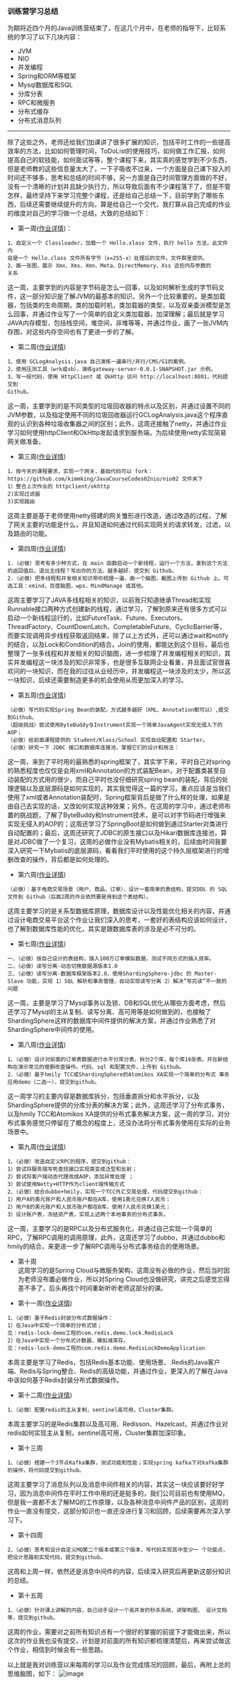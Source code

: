 ### 训练营学习总结
为期将近四个月的Java训练营结束了，在这几个月中，在老师的指导下，比较系统的学习了以下几块内容：
- JVM
- NIO
- 并发编程
- Spring和ORM等框架
- Mysql数据库和SQL
- 分库分表
- RPC和微服务
- 分布式缓存
- 分布式消息队列
------------------------------------------------------------------------
除了这些之外，老师还给我们加课讲了很多扩展的知识，包括平时工作的一些提高效率的方法，比如如何管理时间，ToDoList的使用技巧，如何做工作汇报，如何提高自己的软技能，如何面试等等，整个课程下来，其实真的感觉学到不少东西，但是老师教的这些信息量太大了，一下子吸收不过来，一个方面是自己课下投入的时间还不够多，思考和总结的时间不够，另一方面是自己时间管理方面做的不好，没有一个清晰的计划并且缺少执行力，所以导致后面有不少课程落下了，但是不管怎样，最终坚持下来学习完整个课程，还是给自己总结一下，目前学到了哪些东西，后续还需要继续提升的方向，算是给自己一个交代，我打算从自己完成的作业的维度对自己的学习做一个总结，大致的总结如下：
- 第一周([作业详情](https://github.com/wenhui5628/JAVA-000/tree/main/Week_01))：
```
1、自定义一个 Classloader，加载一个 Hello.xlass 文件，执行 hello 方法，此文件内
容是一个 Hello.class 文件所有字节（x=255-x）处理后的文件。文件群里提供。
2、画一张图，展示 Xmx、Xms、Xmn、Meta、DirectMemory、Xss 这些内存参数的
关系
```
这一周，主要学到的内容是字节码是怎么一回事，以及如何解析生成的字节码文件，这一部分知识是了解JVM的最基本的知识，另外一个比较重要的，是类加载器，包括类的生命周期，类的加载时机，类加载器的类型，以及双亲委派模型是怎么回事，并通过作业写了一个简单的自定义类加载器，加深理解；最后就是学习JAVA内存模型，包括栈空间，堆空间，非堆等等，并通过作业，画了一张JVM内存图，对这些内存空间也有了更进一步的了解。

- 第二周([作业详情](https://github.com/wenhui5628/JAVA-000/tree/main/Week_02))
```
1、使用 GCLogAnalysis.java 自己演练一遍串行/并行/CMS/G1的案例。
2、使用压测工具（wrk或sb），演练gateway-server-0.0.1-SNAPSHOT.jar 示例。
3、写一段代码，使用 HttpClient 或 OkHttp 访问 http://localhost:8801，代码提交到
Github。
```
这一周，主要学到的是不同类型的垃圾回收器的特点以及区别，并通过设置不同的JVM参数，以及指定使用不同的垃圾回收器运行GCLogAnalysis.java这个程序直观的认识到各种垃圾收集器之间的区别；此外，这周还接触了netty，并通过作业学习如何使用httpClient和OkHttp发起请求到服务端，为后续使用netty实现简易网关做准备。

- 第三周([作业详情](https://github.com/wenhui5628/JAVA-000/tree/main/Week_03))
```
1、按今天的课程要求，实现一个网关，基础代码可以 fork：https://github.com/kimmking/JavaCourseCodes02nio/nio02 文件夹下
1）整合上次作业的 httpclient/okhttp
2)实现过滤器
3)实现路由
```
这周主要是基于老师使用netty搭建的网关雏形进行改造，通过改造的过程，了解了网关主要的功能是什么，并且知道如何通过代码实现网关的请求转发，过滤，以及路由的功能。

- 第四周([作业详情](https://github.com/wenhui5628/JAVA-000/tree/main/Week_04))
```
1.（必做）思考有多少种方式，在 main 函数启动一个新线程，运行一个方法，拿到这个方法的返回值后，退出主线程？写出你的方法，越多越好，提交到 Github。
2.（必做）把多线程和并发相关知识带你梳理一遍，画一个脑图，截图上传到 Github 上。可选工具：xmind，百度脑图，wps，MindManage 或其他。
```
这周主要学习了JAVA多线程相关的知识，以前我只知道继承Thread和实现Runnable接口两种方式创建新的线程，通过学习，了解到原来还有很多方式可以启动一个新线程运行的，比如FutureTask、Future、Executors、ThreadFactory、CountDownLatch、CompletableFuture、CyclicBarrier等，而要实现调用异步线程获取返回结果，除了以上方式外，还可以通过wait和notify的结合，以及Lock和Condition的结合，Join的使用，都能达到这个目标，最后也整理了一张多线程和并发相关的知识脑图，进一步梳理了并发编程相关的知识，其实并发编程这一块涉及的知识非常多，也是很多互联网企业看重，并且面试官很喜欢问的一块知识，而在我的过往从业经历中，并发编程这一块涉及的太少，所以这一块知识，后续还需要制造更多的机会使用从而更加深入的学习。

- 第五周([作业详情](https://github.com/wenhui5628/JAVA-000/tree/main/Week_05))
```
（必做）写代码实现Spring Bean的装配，方式越多越好（XML、Annotation都可以）,提交到Github。
（超级挑战）尝试使用ByteBuddy与Instrument实现一个简单JavaAgent实现无侵入下的 AOP；
（必做）给前面课程提供的 Student/Klass/School 实现自动配置和 Starter。
（必做）研究一下 JDBC 接口和数据库连接池，掌握它们的设计和用法：
```
这一周，来到了平时用的最熟悉的spring框架了，其实学下来，平时自己对spring的熟悉程度也仅仅是会用xml和Annotation的方式装配Bean，对于配置类甚至自动装配的方式用的很少，而自己平时也没仔细研究spring bean的装配，背后的处理逻辑以及底层源码是如何实现的，其实我觉得这一篇的学习，重点应该是当我们使用了xml或者Annotation装配时，Spring框架背后是做了什么样的处理，如果是由自己去实现的话，又改如何实现这种效果；另外，在这周的学习中，通过老师布置的挑战题，了解了ByteBuddy和Instrument技术，是可以对字节码进行增强来实现无侵入的AOP的；这周还学习了SpringBoot是如何做到通过Starter对类进行自动配置的；最后，这周还研究了JDBC的原生接口以及Hikari数据库连接池，算是对JDBC做了一个复习，这周的必做作业没有Mybatis相关的，后续由时间我要深入研究一下Mybatis的底层源码，看看我们平时使用的这个持久层框架进行的增删改查的操作，背后都是如何处理的。

- 第六周([作业详情](https://github.com/wenhui5628/JAVA-000/tree/main/Week_06))
```
（必做）：基于电商交易场景（用户、商品、订单），设计一套简单的表结构，提交DDL 的 SQL 文件到 Github（后面2周的作业依然要是用到这个表结构）。
```
这周主要学习的是关系型数据库原理，数据库设计以及性能优化相关的内容，并通过设计电商交易平台这个作业让我们深入的思考，一套好的表结构应该如何设计，也了解到数据库性能的优化，其实是跟数据库表的涉及是必不可分的。

- 第七周([作业详情](https://github.com/wenhui5628/JAVA-000/tree/main/Week_07))
```
一、（必做）按自己设计的表结构，插入100万订单模拟数据，测试不同方式的插入效率。
二、（必做）读写分离-动态切换数据源版本1.0
三、（必做）读写分离-数据库框架版本2.0，使用ShardingSphere-jdbc 的 Master-Slave 功能，实现 1）SQL 解析和事务管理，自动实现读写分离 2）解决”写完读”不一致的问题
```
这一周，主要是学习了Mysql事务以及锁、DB和SQL优化从哪些方面考虑，然后还学习了Mysql的主从复制、读写分离、高可用等是如何做到的，也接触了ShardingSphere这样的数据库中间件提供的解决方案，并通过作业熟悉了对ShardingSphere中间件的使用。

- 第八周([作业详情](https://github.com/wenhui5628/JAVA-000/tree/main/Week_08))
```
1、（必做）设计对前面的订单表数据进行水平分库分表，拆分2个库，每个库16张表。并在新结构在演示常见的增删改查操作。代码、sql 和配置文件，上传到 Github。
2、（必做）基于hmily TCC或ShardingSphere的Atomikos XA实现一个简单的分布式 事务应用demo（二选一），提交到github。
```
这一周学习的主要内容是数据库拆分，包括垂直拆分和水平拆分，以及ShardingSphere提供的分库分表的解决方案；此外，这周还学习了分布式事务，以及hmily TCC和Atomikos XA提供的分布式事务解决方案，这一周的学习，对分布式事务感觉只停留在了概念的程度上，还没办法将分布式事务使用在实际的业务场景中。

- 第九周([作业详情](https://github.com/wenhui5628/JAVA-000/tree/main/Week_09))
```
1、（必做）改造自定义RPC的程序，提交到github：
1）尝试将服务端写死查找接口实现类变成泛型和反射；
2）尝试将客户端动态代理改成AOP，添加异常处理 ；
3）尝试使用Netty+HTTP作为client端传输方式
2、（必做）结合dubbo+hmily，实现一个TCC外汇交易处理，代码提交到github：
1）用户A的美元账户和人民币账户都在A库，使用1美元兑换7人民币；
2）用户B的美元账户和人民币账户都在B库，使用7人民币兑换1美元；
3）设计账户表，冻结资产表，实现上述两个本地事务的分布式事务。
```
这一周，主要学习的是RPC以及分布式服务化，并通过自己实现一个简单的RPC，了解RPC调用的调用原理，此外，这周还学习了dubbo，并通过dubbo和hmily的结合，来更进一步了解RPC调用与分布式事务结合的使用场景。

- 第十周  
这周学习的是Spring Cloud与微服务架构，这周没有必做的作业，然后当时因为老师没布置必做作业，所以对Spring Cloud也没做研究，讲完之后感觉忘得差不多了，后头再找个时间重新听听老师这部分的课。

- 第十一周([作业详情](https://github.com/wenhui5628/JAVA-000/tree/main/Week_11))
```
1、（必做）基于Redis封装分布式数据操作：
1）在Java中实现一个简单的分布式锁；
见：redis-lock-demo工程的com.redis.demo.lock.RedisLock
2）在Java中实现一个分布式计数器，模拟减库存。
见：redis-lock-demo工程的com.redis.demo.RedisLockDemoApplication
```
本周主要是学习了Redis，包括Redis基本功能、使用场景、.Redis的Java客户端、Redis与Spring整合、Redis的高级功能，并通过作业，更深入的了解在Java中该如何基于Redis封装分布式数据操作。

- 第十二周([作业详情](https://github.com/wenhui5628/JAVA-000/tree/main/Week_12))
```
1、（必做）配置redis的主从复制，sentinel高可用，Cluster集群。
```
本周主要学习的是Redis集群以及高可用、Redisson、Hazelcast，并通过作业对redis如何实现主从复制，sentinel高可用，Cluster集群加深印象。

- 第十三周  
```
1、（必做）搭建一个3节点Kafka集群，测试功能和性能；实现spring kafka下对kafka集群 的操作，将代码提交到github。
```
这周主要学习了消息队列以及消息中间件相关的内容，其实这一块应该要好好学习，因为消息中间件在平时工作中用的还是挺多的，我们公司目前也有使用MQ，但是我一直都不太了解MQ的工作原理，以及各种消息中间件产品的区别，这周的作业一直没有提交，这部分知识也一直还没进行复习和回顾，后续需要再次深入学习下。

- 第十四周  
```
2、（必做）思考和设计自定义MQ第二个版本或第三个版本，写代码实现其中至少一 个功能点，把设计思路和实现代码，提交到github。
```
这周和上周一样，依然还是消息中间件的内容，后续深入研究后再更新这部分知识的总结。

- 第十五周  
```
1、（必做）针对课上讲解的内容，自己动手设计一个高并发的秒杀系统，讲架构图， 设计文档等，提交到github。
```
这周的作业，需要对之前所有知识点有一个很好的掌握的前提下才能做出来，所以这次的作业我也没有提交，计划是对前面的所有知识都梳理清楚后，再来尝试做这个作业，相信到时候会有一些思路。

以上就是我对训练营以来每周的学习以及作业完成情况的回顾，最后，再附上总的思维脑图，如下：
![image](https://raw.githubusercontent.com/wenhui5628/JAVA-000/main/Week_15/JAVA%E8%BF%9B%E9%98%B6%E8%AE%AD%E7%BB%83%E8%90%A5.png)







